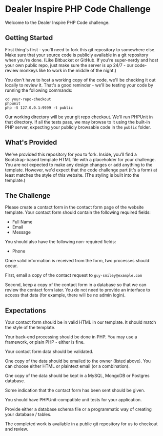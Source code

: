 # Dealer Inspire PHP Code Challenge

Welcome to the Dealer Inspire PHP Code challenge.

## Getting Started

First thing's first - you'll need to fork this git repository to somewhere else.
Make sure that your source code is publicly available in a git repository when
you're done. (Like Bitbucket or GitHub. If you're super-nerdy and host your
own public repo, just make sure the server is up 24/7 - our code-review monkeys
like to work in the middle of the night.)

You don't have to host a working copy of the code, we'll be checking it out locally
to review it. That's a good reminder - we'll be testing your code by running the following
commands:

```
cd your-repo-checkout
phpunit
php -S 127.0.0.1:9999 -t public
```

Our working directory will be your git repo checkout. We'll run PHPUnit in that directory.
If all the tests pass, we may browse to it using the built-in PHP server, expecting
your publicly browsable code in the `public` folder.

## What's Provided

We've provided this repository for you to fork. Inside, you'll find a Bootstrap-based
template HTML file with a placeholder for your challenge. You are not expected to make any
design changes or add anything to the template. However, we'd expect that the code challenge part
(it's a form) at least matches the style of this website. (The styling is built into the
template.)

## The Challenge

Please create a contact form in the contact form page of the website template. Your contact
form should contain the following required fields:

-   Full Name
-   Email
-   Message

You should also have the following non-required fields:

-   Phone

Once valid information is received from the form, two processes should occur.

First, email a copy of the contact request to `guy-smiley@example.com`

Second, keep a copy of the contact form in a database so that we can review the contact form later.
You do not need to provide an interface to access that data (for example, there will be no admin login).

## Expectations

Your contact form should be in valid HTML in our template. It should match the style of the template.

Your back-end processing should be done in PHP. You may use a framework, or plain PHP - either is fine.

Your contact form data should be validated.

One copy of the data should be emailed to the owner (listed above). You can choose either HTML or plaintext email (or a combination).

One copy of the data should be kept in a MySQL, MongoDB or Postgres database.

Some indication that the contact form has been sent should be given.

You should have PHPUnit-compatible unit tests for your application.

Provide either a database schema file or a programmatic way of creating your database / tables.

The completed work is available in a public git repository for us to checkout and review.

